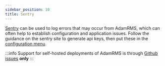 ```yaml
---
sidebar_position: 10
title: Sentry
---
```


[Sentry](https://sentry.io/welcome/) can be used to log errors that may occur from AdamRMS, which can often help to establish configuration and application issues. Follow the guidance on the sentry site to generate api keys, then put these in the [configuration menu](./configuration-menu.md).

:::info
Support for self-hosted deployments of AdamRMS is through [Github issues](https://github.com/adam-rms/adam-rms/issues/new/choose) **only**
:::
